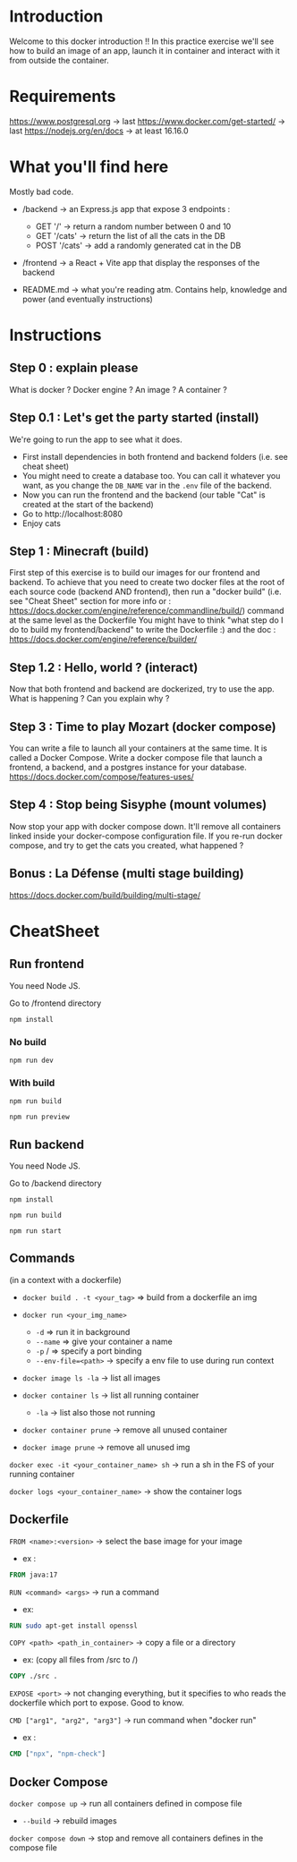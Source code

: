 # Introduction

Welcome to this docker introduction !! 
In this practice exercise we'll see how to build an image of an app, launch it in container and interact with it from outside the container.

# Requirements

https://www.postgresql.org -> last
https://www.docker.com/get-started/ -> last
https://nodejs.org/en/docs -> at least 16.16.0

# What you'll find here

Mostly bad code.

- /backend -> an Express.js app that expose 3 endpoints : 
    - GET '/' -> return a random number between 0 and 10
    - GET '/cats' -> return the list of all the cats in the DB
    - POST '/cats' -> add a randomly generated cat in the DB

- /frontend -> a React + Vite app that display the responses of the backend

- README.md -> what you're reading atm. Contains help, knowledge and power (and eventually instructions)

# Instructions

## Step 0 : explain please

What is docker ? Docker engine ? An image ? A container ? 

## Step 0.1 : Let's get the party started (install)

We're going to run the app to see what it does.
- First install dependencies in both frontend and backend folders (i.e. see cheat sheet)
- You might need to create a database too. You can call it whatever you want, as you change the `DB_NAME` var in the `.env` file of the backend.
- Now you can run the frontend and the backend (our table "Cat" is created at the start of the backend)
- Go to http://localhost:8080
- Enjoy cats

## Step 1 : Minecraft (build)

First step of this exercise is to build our images for our frontend and backend.
To achieve that you need to create two docker files at the root of each source code (backend AND frontend), then run a "docker build" (i.e. see "Cheat Sheet" section for more info or : https://docs.docker.com/engine/reference/commandline/build/) command at the same level as the Dockerfile
You might have to think "what step do I do to build my frontend/backend" to write the Dockerfile :) and the doc : https://docs.docker.com/engine/reference/builder/

## Step 1.2 : Hello, world ? (interact)

Now that both frontend and backend are dockerized, try to use the app. What is happening ?
Can you explain why ?

## Step 3 : Time to play Mozart (docker compose)

You can write a file to launch all your containers at the same time. It is called a Docker Compose.
Write a docker compose file that launch a frontend, a backend, and a postgres instance for your database.
https://docs.docker.com/compose/features-uses/

## Step 4 : Stop being Sisyphe (mount volumes)

Now stop your app with docker compose down. It'll remove all containers linked inside your docker-compose configuration file. If you re-run docker compose, and try to get the cats you created, what happened ? 

## Bonus : La Défense (multi stage building)

https://docs.docker.com/build/building/multi-stage/

# CheatSheet

## Run frontend

You need Node JS.

Go to /frontend directory

`npm install`

### No build

`npm run dev`

### With build

`npm run build`

`npm run preview`

## Run backend

You need Node JS.

Go to /backend directory

`npm install`

`npm run build`

`npm run start`

## Commands

(in a context with a dockerfile)
- `docker build . -t <your_tag>` => build from a dockerfile an img

- `docker run <your_img_name>`
   - `-d` => run it in background
   - `--name` => give your container a name
   - `-p` <hostport>/<dockerport> => specify a port binding
   - `--env-file=<path>` -> specify a env file to use during run context

- `docker image ls -la` -> list all images
- `docker container ls` -> list all running container
   - `-la` -> list also those not running

- `docker container prune` -> remove all unused container
- `docker image prune` -> remove all unused img

`docker exec -it <your_container_name> sh` -> run a sh in the FS of your running container

`docker logs <your_container_name>` -> show the container logs

## Dockerfile

`FROM <name>:<version>` -> select the base image for your image
- ex : 
```dockerfile
FROM java:17
```

`RUN <command> <args>` -> run a command
- ex: 
```dockerfile
RUN sudo apt-get install openssl
```

`COPY <path> <path_in_container>` -> copy a file or a directory
- ex: (copy all files from /src to /)
```dockerfile
COPY ./src .
```


`EXPOSE <port>`
-> not changing everything, but it specifies to who reads the dockerfile which port to expose. Good to know.


`CMD ["arg1", "arg2", "arg3"]` -> run command when "docker run"
- ex : 
```dockerfile
CMD ["npx", "npm-check"]
```

## Docker Compose 

`docker compose up` -> run all containers defined in compose file
- `--build` -> rebuild images

`docker compose down` -> stop and remove all containers defines in the compose file


